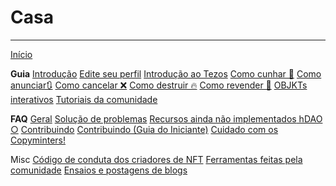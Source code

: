 # Casa

***

[Início](https://github.com/hicetnunc2000/hicetnunc/wiki/PT:Home)

**Guia**
[Introdução](https://github.com/hicetnunc2000/hicetnunc/wiki/PT:Introduction)
[Edite seu perfil](https://github.com/hicetnunc2000/hicetnunc/wiki/PT:Edit-your-profile)
[Introdução ao Tezos](https://github.com/hicetnunc2000/hicetnunc/wiki/PT:Getting-Started-with-Tezos)
[Como cunhar 🌿](https://github.com/hicetnunc2000/hicetnunc/wiki/PT:How-to-mint)
[Como anunciar🔃](https://github.com/hicetnunc2000/hicetnunc/wiki/PT:How-to-swap)
[Como cancelar ❌](https://github.com/hicetnunc2000/hicetnunc/wiki/PT:How-to-cancel)
[Como destruir 🔥](https://github.com/hicetnunc2000/hicetnunc/wiki/PT:How-to-burn)
[Como revender 🏪](https://github.com/hicetnunc2000/hicetnunc/wiki/PT:How-to-resell)
[OBJKTs interativos](https://github.com/hicetnunc2000/hicetnunc/wiki/PT:Interactive-OBJKTs)
[Tutoriais da comunidade](https://github.com/hicetnunc2000/hicetnunc/wiki/PT:Community-tutorials)

**FAQ**
[Geral](https://github.com/hicetnunc2000/hicetnunc/wiki/PT:General)
[Solução de problemas](https://github.com/hicetnunc2000/hicetnunc/wiki/PT:Troubleshooting)
[Recursos ainda não implementados](https://github.com/hicetnunc2000/hicetnunc/wiki/PT:Features-not-yet-implemented)[
hDAO ○](https://github.com/hicetnunc2000/hicetnunc/wiki/PT:hDAO)
[Contribuindo](https://github.com/hicetnunc2000/hicetnunc/wiki/PT:Contributing)
[Contribuindo (Guia do Iniciante)](https://github.com/hicetnunc2000/hicetnunc/wiki/PT:Contributing-Beginners-Guide)
[Cuidado com os Copyminters!](https://github.com/hicetnunc2000/hicetnunc/wiki/PT:Beware-copyminters!)

Misc
[Código de conduta dos criadores de NFT](https://github.com/hicetnunc2000/hicetnunc/wiki/PT:NFT-Creators-Code-of-Conduct)
[Ferramentas feitas pela comunidade](https://github.com/hicetnunc2000/hicetnunc/wiki/PT:Tools-made-by-the-community)
[Ensaios e postagens de blogs](https://github.com/hicetnunc2000/hicetnunc/wiki/PT:Essays-blogs)
